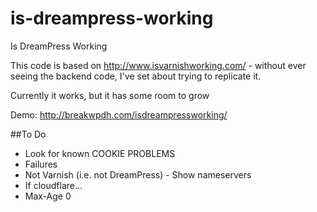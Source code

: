 # is-dreampress-working
Is DreamPress Working

This code is based on http://www.isvarnishworking.com/ - without ever seeing the backend code, I've set about trying to replicate it.

Currently it works, but it has some room to grow

Demo: http://breakwpdh.com/isdreampressworking/

##To Do
		
* Look for known COOKIE PROBLEMS
* Failures
* Not Varnish (i.e. not DreamPress) - Show nameservers
* If cloudflare...
* Max-Age 0
